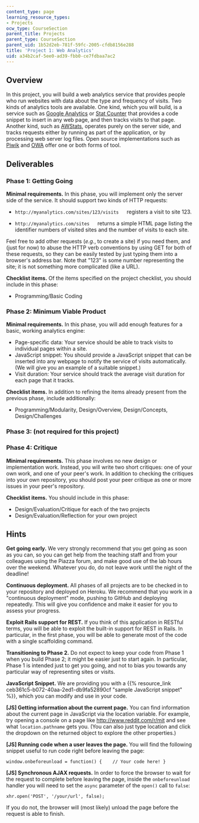 ```yaml
---
content_type: page
learning_resource_types:
- Projects
ocw_type: CourseSection
parent_title: Projects
parent_type: CourseSection
parent_uid: 1b52d2eb-781f-59fc-2005-cfdb8156e288
title: 'Project 1: Web Analytics'
uid: a34b2caf-5ee0-ad39-fbb0-ce7fdbaa7ac2
---
```


Overview
--------

In this project, you will build a web analytics service that provides people who run websites with data about the type and frequency of visits. Two kinds of analytics tools are available. One kind, which you will build, is a service such as [Google Analytics](http://www.google.com/analytics) or [Stat Counter](http://statcounter.com/) that provides a code snippet to insert in any web page, and then tracks visits to that page. Another kind, such as [AWStats](http://awstats.sourceforge.net/), operates purely on the server side, and tracks requests either by running as part of the application, or by processing web server log files. Open source implementations such as [Piwik](http://piwik.org/) and [OWA](http://www.openwebanalytics.com/) offer one or both forms of tool.

Deliverables
------------

### Phase 1: Getting Going

**Minimal requirements.** In this phase, you will implement only the server side of the service. It should support two kinds of HTTP requests:

*   `http://myanalytics.com/sites/123/visits  
    `registers a visit to site 123.

*   `http://myanalytics.com/sites  
    `returns a simple HTML page listing the identifier numbers of visited sites and the number of visits to each site.

Feel free to add other requests (_e.g_., to create a site) if you need them, and (just for now) to abuse the HTTP verb conventions by using GET for both of these requests, so they can be easily tested by just typing them into a browser's address bar. Note that "123" is some number representing the site; it is not something more complicated (like a URL).

**Checklist items.** Of the items specified on the project checklist, you should include in this phase:

*   Programming/Basic Coding

### Phase 2: Minimum Viable Product

**Minimal requirements.** In this phase, you will add enough features for a basic, working analytics engine:

*   Page-specific data: Your service should be able to track visits to individual pages within a site.
*   JavaScript snippet: You should provide a JavaScript snippet that can be inserted into any webpage to notify the service of visits automatically. (We will give you an example of a suitable snippet.)
*   Visit duration: Your service should track the average visit duration for each page that it tracks.

**Checklist items.** In addition to refining the items already present from the previous phase, include additionally:

*   Programming/Modularity, Design/Overview, Design/Concepts, Design/Challenges

### Phase 3: (not required for this project)

### Phase 4: Critique

**Minimal requirements.** This phase involves no new design or implementation work. Instead, you will write two short critiques: one of your own work, and one of your peer's work. In addition to checking the critiques into your own repository, you should post your peer critique as one or more issues in your peer's repository.

**Checklist items.** You should include in this phase:

*   Design/Evaluation/Critique for each of the two projects
*   Design/Evaluation/Reflection for your own project

Hints
-----

**Get going early.** We very strongly recommend that you get going as soon as you can, so you can get help from the teaching staff and from your colleagues using the Piazza forum, and make good use of the lab hours over the weekend. Whatever you do, do not leave work until the night of the deadline!

**Continuous deployment.** All phases of all projects are to be checked in to your repository and deployed on Heroku. We recommend that you work in a "continuous deployment" mode, pushing to GitHub and deploying repeatedly. This will give you confidence and make it easier for you to assess your progress.

**Exploit Rails support for REST.** If you think of this application in RESTful terms, you will be able to exploit the built-in support for REST in Rails. In particular, in the first phase, you will be able to generate most of the code with a single scaffolding command.

**Transitioning to Phase 2.** Do not expect to keep your code from Phase 1 when you build Phase 2; it might be easier just to start again. In particular, Phase 1 is intended just to get you going, and not to bias you towards any particular way of representing sites or visits.

**JavaScript Snippet.** We are providing you with a {{% resource_link ceb361c5-b072-40aa-2ed1-db9fa52890cf "sample JavaScript snippet" %}}, which you can modify and use in your code.

**\[JS\] Getting information about the current page.** You can find information about the current page in JavaScript via the location variable. For example, try opening a console on a page like http://www.reddit.com/r/mit and see what `location.pathname` gets you. (You can also just type location and click the dropdown on the returned object to explore the other properties.)

**\[JS\] Running code when a user leaves the page.** You will find the following snippet useful to run code right before leaving the page:

```
window.onbeforeunload = function() {    // Your code here! }
```

**\[JS\] Synchronous AJAX requests.** In order to force the browser to wait for the request to complete before leaving the page, inside the `onbeforeunload` handler you will need to set the `async` parameter of the `open()` call to `false`:

`xhr.open('POST', '/your/url', false);`

If you do not, the browser will (most likely) unload the page before the request is able to finish.